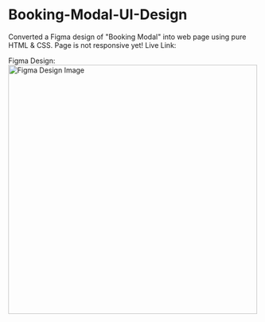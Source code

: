 # Booking-Modal-UI-Design
Converted a Figma design of "Booking Modal" into web page using pure HTML &amp; CSS.
Page is not responsive yet!
Live Link:

Figma Design:
<img src="https://uidesigndaily.fra1.digitaloceanspaces.com/uploads/1452/day_1452.png" alt="Figma Design Image" width=500px>
